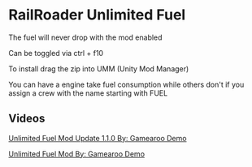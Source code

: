 # RailRoader Unlimited Fuel

The fuel will never drop with the mod enabled

Can be toggled via ctrl + f10

To install drag the zip into UMM (Unity Mod Manager)


You can have a engine take fuel consumption while others don't if you assign a crew with the name starting with FUEL


## Videos
[Unlimited Fuel Mod Update 1.1.0 By: Gamearoo Demo](https://youtu.be/5dnsyRg7f-c)

[Unlimited Fuel Mod By: Gamearoo Demo](https://youtu.be/VDZvz4jD30Y)




